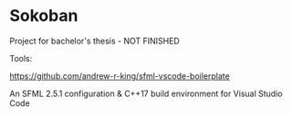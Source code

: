 # Sokoban

Project for bachelor's thesis - NOT FINISHED

Tools:

https://github.com/andrew-r-king/sfml-vscode-boilerplate

An SFML 2.5.1 configuration & C++17 build environment for Visual Studio Code
